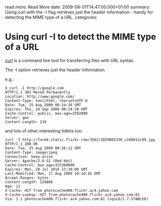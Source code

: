 read more: Read More
date: 2009-08-01T14:47:00.000+01:00
summary: Using curl with the -I flag retrieves just the header information - handy for detecting the MIME type of a URL.
categories:

# Using curl -I to detect the MIME type of a URL

[curl](http://curl.haxx.se/) is a command line tool for transferring files with URL syntax. 

The -I option retrieves just the header information

e.g.: 

	$ curl -I http://google.com
	HTTP/1.1 301 Moved Permanently
	Location: http://www.google.com/
	Content-Type: text/html; charset=UTF-8
	Date: Tue, 25 Aug 2009 00:24:38 GMT
	Expires: Thu, 24 Sep 2009 00:24:38 GMT
	Cache-Control: public, max-age=2592000
	Server: gws
	Content-Length: 219
	
and lots of other interesting tidbits too: 

	curl -I http://farm4.static.flickr.com/3562/3829865330_c2d6012c99.jpg
	HTTP/1.1 200 OK
	Date: Tue, 25 Aug 2009 00:26:12 GMT
	Content-Type: image/jpeg
	Connection: keep-alive
	Server: Apache/2.0.52 (Red Hat)
	Cache-Control: max-age=315360000
	Expires: Mon, 28 Jul 2014 23:30:00 GMT
	Last-Modified: Mon, 17 Aug 2009 10:10:16 GMT
	Accept-Ranges: bytes
	Content-Length: 124866
	Age: 12
	X-Cache: HIT from photocache408.flickr.ac4.yahoo.com
	X-Cache-Lookup: HIT from photocache408.flickr.ac4.yahoo.com:81
	Via: 1.1 photocache408.flickr.ac4.yahoo.com:81 (squid/2.7.STABLE6)
	
